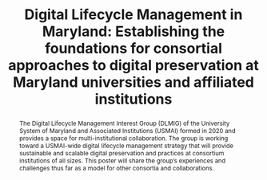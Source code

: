 ---
abstract: 'The Digital Lifecycle Management Interest Group (DLMIG) of the University
  System of Maryland and Associated Institutions (USMAI) formed in 2020 and provides
  a space for multi-institutional collaboration. The group is working toward a USMAI-wide
  digital lifecycle management strategy that will provide sustainable and scalable
  digital preservation and practices at consortium institutions of all sizes. This
  poster will share the group’s experiences and challenges thus far as a model for
  other consortia and collaborations.

  '
creators:
- Koivisto, Joseph
- Bell, Laura
- Conlin, Kristin
- Esh, John
- Fischbach, Allison
- Rezaei, Fatemeh
- Todd-Diaz, Ashley
date: null
document_url: https://services.phaidra.univie.ac.at/api/object/o:1424909/download
grand_parent: iPRES
institutions:
- University of Maryland
- University of Baltimore
- Towson University
keywords:
- digital preservation
- consortium
- collaboration
landing_page_url: https://phaidra.univie.ac.at/o:1424909
language: eng
layout: publication
license: CC BY 4.0 International
notes_url: null
parent: iPRES 2021
publication_type: poster
size: 52907
slides_url: null
source_name: iPRES
stream_url: null
title: 'Digital Lifecycle Management in Maryland: Establishing the foundations for
  consortial approaches to digital preservation at Maryland universities and affiliated
  institutions'
year: 2021
---